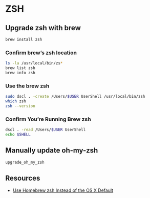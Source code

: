 # ZSH

## Upgrade zsh with brew
```sh
brew install zsh
```

### Confirm brew’s zsh location
```sh
ls -la /usr/local/bin/zs*
brew list zsh
brew info zsh
```

### Use the brew zsh
```sh
sudo dscl . -create /Users/$USER UserShell /usr/local/bin/zsh
which zsh
zsh --version
```

### Confirm You’re Running Brew zsh
```sh
dscl . -read /Users/$USER UserShell
echo $SHELL
```

## Manually update oh-my-zsh
```sh
upgrade_oh_my_zsh
```

## Resources
- [Use Homebrew zsh Instead of the OS X Default](https://rick.cogley.info/post/use-homebrew-zsh-instead-of-the-osx-default/)
